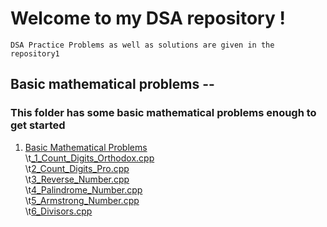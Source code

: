 # Welcome to my DSA repository !
`DSA Practice Problems as well as solutions are given in the repository1`<br>
## Basic mathematical problems --
### This folder has some basic mathematical problems enough to get started
1. [Basic Mathematical Problems](https://github.com/Nabin-09/Data_Structures_and_Algorithms/tree/main/1_Basic_Mathematical_Problems)<br>
     \t[_1_Count_Digits_Orthodox.cpp](https://github.com/Nabin-09/Data_Structures_and_Algorithms/blob/main/1_Basic_Mathematical_Problems/1_Count_Digits_Orthodox.cpp)<br>
     \t[2_Count_Digits_Pro.cpp](https://github.com/Nabin-09/Data_Structures_and_Algorithms/blob/main/1_Basic_Mathematical_Problems/2_Count_Digits_Pro.cpp)<br>
     \t[3_Reverse_Number.cpp](https://github.com/Nabin-09/Data_Structures_and_Algorithms/blob/main/1_Basic_Mathematical_Problems/3_Reverse_Number.cpp)<br>
     \t[4_Palindrome_Number.cpp](https://github.com/Nabin-09/Data_Structures_and_Algorithms/blob/main/1_Basic_Mathematical_Problems/4_Palindrome_Number.cpp)<br>
     \t[5_Armstrong_Number.cpp](https://github.com/Nabin-09/Data_Structures_and_Algorithms/blob/main/1_Basic_Mathematical_Problems/5_Armstrong_Number.cpp)<br>
     \t[6_Divisors.cpp](https://github.com/Nabin-09/Data_Structures_and_Algorithms/blob/main/1_Basic_Mathematical_Problems/6_Divisors.cpp)<br>
   
